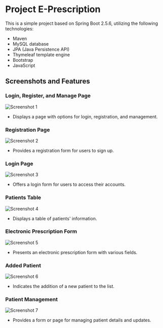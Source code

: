 # Project  E-Prescription


This is a simple project based on Spring Boot 2.5.6, utilizing the following technologies:

- Maven
- MySQL database
- JPA (Java Persistence API)
- Thymeleaf template engine
- Bootstrap
- JavaScript
## Screenshots and Features

### Login, Register, and Manage Page

![Screenshot 1](https://user-images.githubusercontent.com/116730698/230116306-8ec6537a-efac-4f2d-90e4-34983b307a5f.png)

- Displays a page with options for login, registration, and management.

### Registration Page

![Screenshot 2](https://user-images.githubusercontent.com/116730698/230116349-812324e2-3252-4661-9e63-a1961a5b40d6.png)

- Provides a registration form for users to sign up.

### Login Page

![Screenshot 3](https://user-images.githubusercontent.com/116730698/230116399-64a171f5-2afb-4ef6-8fac-bbcffe0ca6ba.png)

- Offers a login form for users to access their accounts.

### Patients Table

![Screenshot 4](https://user-images.githubusercontent.com/116730698/230116430-e089ae71-a6be-4209-9c3f-0b7185fc7438.png)

- Displays a table of patients' information.

### Electronic Prescription Form

![Screenshot 5](https://user-images.githubusercontent.com/116730698/230116449-b961d756-6be1-48d9-99cc-165272d3231f.png)

- Presents an electronic prescription form with various fields.

### Added Patient

![Screenshot 6](https://user-images.githubusercontent.com/116730698/230116569-d6351ca3-7c9e-4d2b-b42d-f70c76c224f7.png)

- Indicates the addition of a new patient to the list.

### Patient Management

![Screenshot 7](https://user-images.githubusercontent.com/116730698/230116589-d5dd3e14-3438-4c2c-8417-c29dd5c3ee88.png)

- Provides a form or page for managing patient details and updates.



